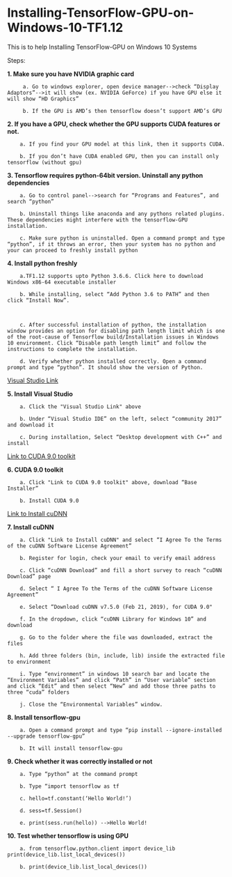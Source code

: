 # Installing-TensorFlow-GPU-on-Windows-10-TF1.12
This is to help Installing TensorFlow-GPU on Windows 10 Systems

Steps:

**1. Make sure you have NVIDIA graphic card**
		 
		 a. Go to windows explorer, open device manager-->check “Display Adaptors”-->it will show (ex. NVIDIA GeForce) if you have GPU else it will show “HD Graphics”
		 
		 b. If the GPU is AMD’s then tensorflow doesn’t support AMD’s GPU
		 
**2. If you have a GPU, check whether the GPU supports CUDA features or not.**

		a. If you find your GPU model at this link, then it supports CUDA.
		
		b. If you don’t have CUDA enabled GPU, then you can install only tensorflow (without gpu)
		
**3. Tensorflow requires python-64bit version. Uninstall any python dependencies**

		a. Go to control panel-->search for “Programs and Features”, and search “python”
		
		b. Uninstall things like anaconda and any pythons related plugins. These dependencies might interfere with the tensorflow-GPU installation.
		
		c. Make sure python is uninstalled. Open a command prompt and type “python”, if it throws an error, then your system has no python and your can proceed to freshly install python
		
**4. Install python freshly**

		a.TF1.12 supports upto Python 3.6.6. Click here to download Windows x86-64 executable installer
		
		b. While installing, select “Add Python 3.6 to PATH” and then click “Install Now”. 
		
		
		
		c. After successful installation of python, the installation window provides an option for disabling path length limit which is one of the root-cause of Tensorflow build/Installation issues in Windows 10 environment. Click “Disable path length limit” and follow the instructions to complete the installation.
		
		d. Verify whether python installed correctly. Open a command prompt and type “python”. It should show the version of Python.

[Visual Studio Link](https://developer.nvidia.com/cuda-90-download-archive?target_os=Windows&target_arch=x86_64&target_version=10&target_type=exelocal)

**5. Install Visual Studio**

		a. Click the "Visual Studio Link" above
		
		b. Under “Visual Studio IDE” on the left, select “community 2017” and download it
		
		c. During installation, Select “Desktop development with C++” and install


[Link to CUDA 9.0 toolkit](https://developer.nvidia.com/cuda-90-download-archive?target_os=Windows&target_arch=x86_64&target_version=10&target_type=exelocal)

**6. CUDA 9.0 toolkit**

		a. Click "Link to CUDA 9.0 toolkit" above, download “Base Installer”
		
		b. Install CUDA 9.0

[Link to Install cuDNN](https://developer.nvidia.com/cudnn)

**7. Install cuDNN**

		a. Click "Link to Install cuDNN" and select “I Agree To the Terms of the cuDNN Software License Agreement”
		
		b. Register for login, check your email to verify email address
		
		c. Click “cuDNN Download” and fill a short survey to reach “cuDNN Download” page
		
		d. Select “ I Agree To the Terms of the cuDNN Software License Agreement”
		
		e. Select “Download cuDNN v7.5.0 (Feb 21, 2019), for CUDA 9.0"
		
		f. In the dropdown, click “cuDNN Library for Windows 10” and download
		
		g. Go to the folder where the file was downloaded, extract the files
		
		h. Add three folders (bin, include, lib) inside the extracted file to environment
		
		i. Type “environment” in windows 10 search bar and locate the “Environment Variables” and click “Path” in “User variable” section and click “Edit” and then select “New” and add those three paths to three “cuda” folders
		
		j. Close the “Environmental Variables” window.
		

**8. Install tensorflow-gpu**

		a. Open a command prompt and type “pip install --ignore-installed --upgrade tensorflow-gpu”
		
		b. It will install tensorflow-gpu
		

**9. Check whether it was correctly installed or not**

		a. Type “python” at the command prompt
		
		b. Type “import tensorflow as tf
		
		c. hello=tf.constant(‘Hello World!’)
		
		d. sess=tf.Session()
		
		e. print(sess.run(hello)) -->Hello World!
		
		
**10. Test whether tensorflow is using GPU**

		a. from tensorflow.python.client import device_lib print(device_lib.list_local_devices())
		
		b. print(device_lib.list_local_devices())
